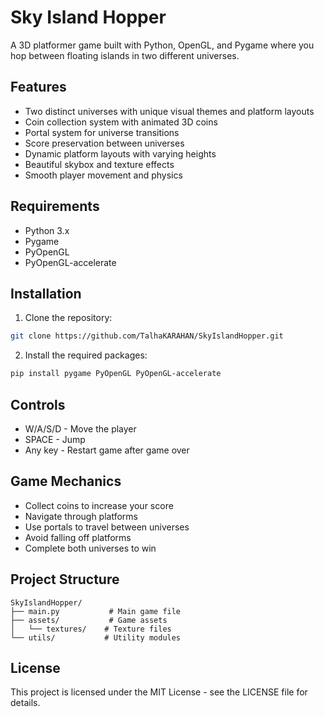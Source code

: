 # Sky Island Hopper

A 3D platformer game built with Python, OpenGL, and Pygame where you hop between floating islands in two different universes.

## Features

- Two distinct universes with unique visual themes and platform layouts
- Coin collection system with animated 3D coins
- Portal system for universe transitions
- Score preservation between universes
- Dynamic platform layouts with varying heights
- Beautiful skybox and texture effects
- Smooth player movement and physics

## Requirements

- Python 3.x
- Pygame
- PyOpenGL
- PyOpenGL-accelerate

## Installation

1. Clone the repository:
```bash
git clone https://github.com/TalhaKARAHAN/SkyIslandHopper.git
```

2. Install the required packages:
```bash
pip install pygame PyOpenGL PyOpenGL-accelerate
```

## Controls

- W/A/S/D - Move the player
- SPACE - Jump
- Any key - Restart game after game over

## Game Mechanics

- Collect coins to increase your score
- Navigate through platforms
- Use portals to travel between universes
- Avoid falling off platforms
- Complete both universes to win

## Project Structure

```
SkyIslandHopper/
├── main.py           # Main game file
├── assets/           # Game assets
│   └── textures/    # Texture files
└── utils/           # Utility modules
```

## License

This project is licensed under the MIT License - see the LICENSE file for details. 